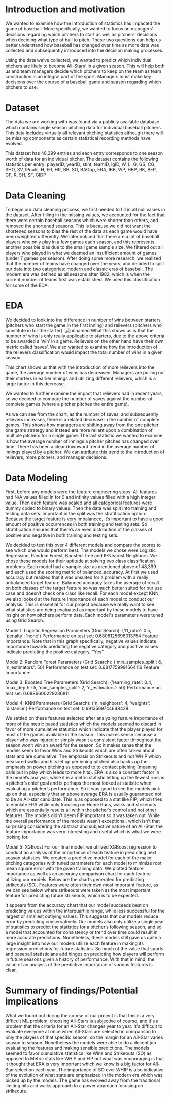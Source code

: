 # Introduction and motivation
We wanted to examine how the introduction of statistics has impacted the game of baseball. More specifically, we wanted to focus on managers’ decisions regarding which pitchers to start as well as pitchers’ decisions when deciding what type of ball to pitch. These two questions can help us better understand how baseball has changed over time as more data was collected and subsequently introduced into the decision making processes.

Using the data we’ve collected, we wanted to predict which individual pitchers are likely to become All-Stars¹ in a given season. This will help both us and team managers decide which pitchers to keep on the team as team construction is an integral part of the sport.
Managers must make key decisions over the course of a baseball game and season regarding which pitchers to use.

# Dataset
The data we are working with was found via a publicly available database which contains single season pitching data for individual baseball pitchers. This data includes virtually all relevant pitching statistics although there will be missing components as certain statistical recording methods have evolved.

This dataset has 48,399 entries and each entry corresponds to one season worth of data for an individual pitcher. The dataset contains the following statistics per entry:
playerID, yearID, stint, teamID, lgID, W, L, G, GS, CG, SHO, SV, IPouts, H, ER, HR, BB, SO, BAOpp, ERA, IBB, WP, HBP, BK, BFP, GF, R, SH, SF, GIDP


# Data Cleaning
To begin our data cleaning process, we first needed to fill in all null values in the dataset. After filling in the missing values, we accounted for the fact that there were certain baseball seasons which were shorter than others, and removed the shortened seasons. This is because we did not want the shortened seasons to bias the rest of the data as each game would have been weighted differently.
We later noticed that there are a lot of baseball players who only play in a few games each season, and this represents another possible bias due to the small game sample size. We filtered out all players who played in what we deemed an insufficient amount of games (under 7 games per season).
After doing some more research, we realized that the number of teams have changed over the years, and decided to split our data into two categories: modern and classic eras of baseball. The modern era was defined as all seasons after 1982, which is when the current number of teams first was established. We used this classification for some of the EDA.


# EDA


We decided to look into the difference in number of wins between starters (pitchers who start the game in the first inning) and relievers (pitchers who substitute in for the starter). 
![unnamed](https://github.com/iljones00/pitching/assets/46659382/4546ac8b-4eff-48ca-9914-e09b8d8fa98e)
What this shows us is that the number of wins is only really applicable to starters, due to the above criteria to be awarded a ‘win’ in a game. Relievers on the other hand have their own metric called ‘saves’.
We also wanted to examine how the introduction of the relievers classification would impact the total number of wins in a given season:
 
This chart shows us that with the introduction of more relievers into the game, the average number of wins has decreased. Managers are pulling out their starters in earlier innings and utilizing different relievers, which is a large factor in this decrease.

We wanted to further examine the impact that relievers had in recent years, so we decided to compare the number of saves against the number of complete games (where a pitcher pitches the entire game). 

As we can see from the chart, as the number of saves, and subsequently relievers increases, there is a related decrease in the number of complete games. This shows how managers are shifting away from the one pitcher one game strategy and instead are more reliant upon a combination of multiple pitchers for a single game.
The last statistic we wanted to examine is how the average number of innings a pitcher pitches has changed over time.
There has been a clear downward trend in the average number of innings played by a pitcher. We can attribute this trend to the introduction of relievers, more pitchers, and manager decisions.


# Data Modeling
First, before any models were the feature engineering steps. All features had N/A values filled in for 0 and infinity values filled with a high integer value. Then each feature was scaled and all categorical features were dummy coded to binary values. Then the data was split into training and testing data sets. Important in the split was the stratification option. Because the target feature is very imbalanced, it’s important to have a good amount of positive occurrences in both training and testing sets. So stratification ensures that there’s an even distribution of the classes of positive and negative in both training and testing sets.

We decided to test this over 4 different models and compare the scores to see which one would perform best. The models we chose were Logistic Regression, Random Forest, Boosted Tree and K-Nearest Neighbors. We chose these models for their aptitude at solving two class classification problems. Each model had a sample size as mentioned above of 48,399 and each used the scoring metric of balanced_accuracy. At first we used accuracy but realized that it was unsuited for a problem with a really unbalanced target feature. Balanced accuracy takes the average of recall on both classes of the target feature so was much better suited for our use case and doesn’t check one class like recall.
For each model except KNN, we also looked at the feature importance of each model to conduct our analysis. This is essential for our project because we really want to see what statistics are being evaluated as important by these models to have insight on how pitchers perform data. Each model's parameters were tuned using Grid Search.


Model 1: Logistic Regression
Parameters (Grid Search): {'l1_ratio': 0.5, 'penalty': 'none'}
Performance on test set: 0.6808125696013754
Feature Importance: Note that in this graph specifically, negative values indicate importance towards predicting the negative category and positive values indicate predicting the positive category, “Yes”.


Model 2: Random Forest
Parameters (Grid Search): {'min_samples_split': 6, 'n_estimators': 50}
Performance on test set: 0.6817759991664116
Feature Importance:

Model 3: Boosted Tree
Parameters (Grid Search): {'learning_rate': 0.4,
 'max_depth': 5,
 'min_samples_split': 2,
 'n_estimators': 50}
Performance on test set: 0.6886600229236811


Model 4: KNN
Parameters (Grid Search): {'n_neighbors': 4, 'weights': 'distance'}
Performance on test set: 0.6913569744648428


We settled on these features selected after analyzing feature importance of more of the metric based statistics which the models seemed to discard in favor of more cumulative statistics which indicate that the player played for most of the games available in the season. This makes sense because a player who was injured or simply wasn’t a consistent factor throughout the season won’t win an award for the season. So it makes sense that the models seem to favor Wins and Strikeouts which are often talked about stats and are cumulative. The emphasis on Strikeouts and not WHIP which measured walks and hits let up per inning pitched also backs up the emphasis on power pitching as opposed to to contact pitching (meaning balls put in play which leads to more hits). ERA is also a constant factor in the model’s analysis, while it is a metric statistic letting up the fewest runs is a pitcher’s chief goal and is perhaps the most looked at statistic when evaluating a pitcher’s performance. So it was good to see the models pick up on that, especially that an above average ERA is usually guaranteed not to be an All-star candidate. This is as opposed to a stat like FIP, which tries to emulate ERA while only focusing on Home Runs, walks and strikeouts which are essentially results all within the pitcher’s control and not other features. The models didn’t deem FIP important so it was taken out. While the overall performance of the models wasn’t exceptional, which isn’t that surprising considering the abstract and subjective nature of an All-Star, the feature importance was very interesting and useful which is what we were looking for.

Model 5: XGBoost
For our final model, we utilized XGBoost regression to conduct an analysis of the importance of each feature in predicting next season statistics. We created a predictive model for each of the major pitching categories with tuned parameters for each model to minimize root mean square error with the given training data. We plotted feature importance as well as an accuracy comparison chart for each feature utilizing our models. Below are the charts generated for predicting strikeouts (SO). Features were often their own most important feature, as we can see below where strikeouts were taken as the most important feature for predicting future strikeouts, which is to be expected. 

It appears from the accuracy chart that our model succeeds best on predicting values within the interquartile range, while less successful for the largest or smallest outlying values. This suggests that our models reduce error by predicting conservatively. Our models also only utilize a single year of statistics to predict the statistics for a pitcher’s following season, and so a model that accounted for consistency or trend over time could result in more accurate predictions. Nonetheless,  these models still gave us quite a large insight into how our models utilize each feature in making its regression predictions for future statistics. So much of the value that sports and baseball statisticians add hinges on predicting how players will perform in future seasons given a history of performance. With that in mind, the value of an analysis of the predictive importance of various features is clear.
 


# Summary of findings/Potential implications
What we found out during the course of our project is that this is a very difficult ML problem, choosing All-Stars is subjective of course, and it's a problem that the criteria for an All-Star changes year to year. It's difficult to evaluate everyone at once when All-Stars are selected in comparison to only the players of that specific season, so the margin for an All-Star varies season to season.
Nonetheless the models were able to do a decent job evaluating the features and making sensible predictions.
The models seemed to favor cumulative statistics like Wins and Strikeouts (SO) as opposed to Metric stats like WHIP and FIP but what was encouraging is that it thought that ERA is very important which we know is a big factor for All-Star selection each year. 
The importance of SO over WHIP is also indicative of the evolution of what stats are emphasized in the modern era which was picked up by the models. The game has evolved away from the traditional limiting hits and walks approach to a power approach focusing on strikeouts.
